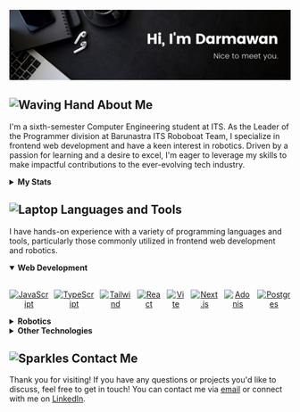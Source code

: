 ![darmawan-banner](./img/darmawan-banner.png)

<h2><img src="https://raw.githubusercontent.com/Tarikul-Islam-Anik/Telegram-Animated-Emojis/main/People/Waving%20Hand.webp" alt="Waving Hand" width="25" height="25" /> About Me</h2>
<p>I'm a sixth-semester Computer Engineering student at ITS. As the Leader of the Programmer division at Barunastra ITS Roboboat Team, I specialize in frontend web development and have a keen interest in robotics. Driven by a passion for learning and a desire to excel, I'm eager to leverage my skills to make impactful contributions to the ever-evolving tech industry.</p>

<details>
  <summary><b>My Stats</b></summary>
  <br>
  <div align="center"  justify-content:center; gap:10px;">
      <a href="https://awesome-github-stats.azurewebsites.net/index.html??cardType=level&theme=github-dark&preferLogin=false&Border=DDD2D2">    <img  alt="agus-darmawan's GitHub Stats" src="https://awesome-github-stats.azurewebsites.net/user-stats/agus-darmawan?cardType=level&theme=github-dark&preferLogin=false&Border=DDD2D2" />  </a>
    <br/>
    <a href="https://wakatime.com/@agusdarmawan">
      <img src="https://github-readme-stats.vercel.app/api/wakatime?username=agusdarmawan&layout=compact&theme=react&langs_count=6" />
    </a>
  </div>
</details>

<h2><img src="https://raw.githubusercontent.com/Tarikul-Islam-Anik/Telegram-Animated-Emojis/main/Objects/Laptop.webp" alt="Laptop" width="25" height="25" /> Languages and Tools</h2>
<p>I have hands-on experience with a variety of programming languages and tools, particularly those commonly utilized in frontend web development and robotics.</p>

<details open>
<summary><b>Web Development</b></summary>
<br>
<p align="center" style="display:flex; justify-content:center; gap:10px;">
    <a href="https://www.javascript.com/"><img src="https://skillicons.dev/icons?i=js" alt="JavaScript"></a>
    <a href="https://www.typescriptlang.org/"><img src="https://skillicons.dev/icons?i=ts" alt="TypeScript"></a>
    <a href="https://tailwindcss.com/"><img src="https://skillicons.dev/icons?i=tailwind" alt="Tailwind"></a>
    <a href="https://reactjs.org/"><img src="https://skillicons.dev/icons?i=react" alt="React"></a>
    <a href="https://vitejs.dev/"><img src="https://skillicons.dev/icons?i=vite" alt="Vite"></a>
    <a href="https://nextjs.org/"><img src="https://skillicons.dev/icons?i=nextjs" alt="Next.js"></a>
    <a href="https://adonisjs.com/"><img src="https://skillicons.dev/icons?i=adonis" alt="Adonis"></a>
    <a href="https://www.postgresql.org/"><img src="https://skillicons.dev/icons?i=postgres" alt="Postgres"></a>

</p>
</details>

<details>
<summary><b>Robotics</b></summary>
<br>
<p align="center" style="display:flex; justify-content:center; gap:10px;">
    <a href="https://en.wikipedia.org/wiki/C_(programming_language)"><img src="https://skillicons.dev/icons?i=c" alt="C"></a>
    <a href="https://en.wikipedia.org/wiki/C%2B%2B"><img src="https://skillicons.dev/icons?i=cpp" alt="C++"></a>
    <a href="https://www.python.org/"><img src="https://skillicons.dev/icons?i=py" alt="Python"></a>
    <a href="https://www.ros.org/"><img src="https://skillicons.dev/icons?i=ros" alt="ROS"></a>
    <a href="https://www.qt.io/"><img src="https://skillicons.dev/icons?i=qt" alt="Qt"></a>
    <a href="https://www.tensorflow.org/"><img src="https://skillicons.dev/icons?i=tensorflow" alt="TensorFlow"></a>
    <a href="https://www.opencv.org/"><img src="https://skillicons.dev/icons?i=opencv" alt="OpenCV"></a>
    <a href="https://www.arduino.cc/"><img src="https://skillicons.dev/icons?i=arduino" alt="Arduino"></a>
    <a href="https://en.wikipedia.org/wiki/Bash_(Unix_shell)"><img src="https://skillicons.dev/icons?i=bash" alt="Bash"></a>
</p>
</details>

<details>
<summary><b>Other Technologies</b></summary>
<br>
<p align="center" style="display:flex; justify-content:center; gap:10px;">
    <a href="https://www.docker.com/"><img src="https://skillicons.dev/icons?i=docker" alt="Docker"></a>
    <a href="https://code.visualstudio.com/"><img src="https://skillicons.dev/icons?i=vscode" alt="VSCode"></a>
    <a href="https://firebase.google.com/"><img src="https://skillicons.dev/icons?i=firebase" alt="Firebase"></a>
    <a href="https://ubuntu.com/"><img src="https://skillicons.dev/icons?i=ubuntu" alt="Ubuntu"></a>
    <a href="https://git-scm.com/"><img src="https://skillicons.dev/icons?i=git" alt="Git"></a>
    <a href="https://github.com/"><img src="https://skillicons.dev/icons?i=github" alt="GitHub"></a>
    <a href="https://vercel.com/"><img src="https://skillicons.dev/icons?i=vercel" alt="Vercel"></a>
    <a href="https://www.figma.com/"><img src="https://skillicons.dev/icons?i=figma" alt="Figma"></a>
</p>
</details>

<h2><img src="https://raw.githubusercontent.com/Tarikul-Islam-Anik/Telegram-Animated-Emojis/main/Activity/Sparkles.webp" alt="Sparkles" width="25" height="25" /> Contact Me</h2>
<p align="left">Thank you for visiting! If you have any questions or projects you'd like to discuss, feel free to get in touch! You can contact me via <a href="mailto:wayanagus.dr@gmail.com">email</a> or connect with me on <a href="https://www.linkedin.com/in/agusdarmawann/">LinkedIn</a>.</p>
